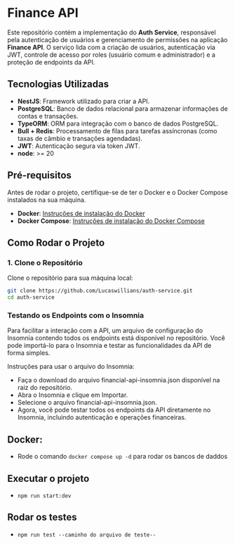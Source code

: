# Finance API

Este repositório contém a implementação do **Auth Service**, responsável pela autenticação de usuários e gerenciamento de permissões na aplicação **Finance API**. O serviço lida com a criação de usuários, autenticação via JWT, controle de acesso por roles (usuário comum e administrador) e a proteção de endpoints da API.

## Tecnologias Utilizadas

- **NestJS**: Framework utilizado para criar a API.
- **PostgreSQL**: Banco de dados relacional para armazenar informações de contas e transações.
- **TypeORM**: ORM para integração com o banco de dados PostgreSQL.
- **Bull + Redis**: Processamento de filas para tarefas assíncronas (como taxas de câmbio e transações agendadas).
- **JWT**: Autenticação segura via token JWT.
- **node**: >= 20

## Pré-requisitos

Antes de rodar o projeto, certifique-se de ter o Docker e o Docker Compose instalados na sua máquina.

- **Docker**: [Instruções de instalação do Docker](https://docs.docker.com/get-docker/)
- **Docker Compose**: [Instruções de instalação do Docker Compose](https://docs.docker.com/compose/install/)

## Como Rodar o Projeto

### 1. Clone o Repositório

Clone o repositório para sua máquina local:

```bash
git clone https://github.com/Lucaswillians/auth-service.git
cd auth-service
```

### Testando os Endpoints com o Insomnia
Para facilitar a interação com a API, um arquivo de configuração do Insomnia contendo todos os endpoints está disponível no repositório. Você pode importá-lo para o Insomnia e testar as funcionalidades da API de forma simples.

Instruções para usar o arquivo do Insomnia:
- Faça o download do arquivo financial-api-insomnia.json disponível na raiz do repositório.
- Abra o Insomnia e clique em Importar.
- Selecione o arquivo financial-api-insomnia.json.
- Agora, você pode testar todos os endpoints da API diretamente no Insomnia, incluindo autenticação e operações financeiras.


## Docker:
- Rode o comando ``docker compose up -d`` para rodar os bancos de daddos

## Executar o projeto
- ``npm run start:dev``

## Rodar os testes
- ``npm run test --caminho do arquivo de teste--``
